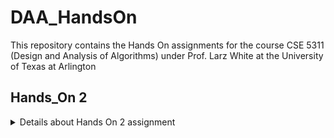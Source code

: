 # DAA_HandsOn
This repository contains the Hands On assignments for the course CSE 5311 (Design and Analysis of Algorithms) under Prof. Larz White at the University of Texas at Arlington 

## Hands_On 2
<details>
<summary>Details about Hands On 2 assignment</summary>

Direct Link to the folder - [`Hands_On_2`](Hands_On_2/)
  
This assignment implements - 
1. insertion sort 
2. selection sort
3. bubble sort

Each of the sorts have - 
- [source code] (Hands_On_2/insertion_sort.py) (Hands_On_2/selection_sort.py) (Hands_On_2/bubble_sort.py)
- [time vs input array size plot code (using mathplotlib)] (Hands_On_2/plot_insertion.py) (Hands_On_2/plot_selection.py) (Hands_On_2/plot_bubble.py)
- [image of the plot generated] (Hands_On_2/plot_insertionsort.png) (Hands_On_2/plot_selectionsort.png) (Hands_On_2/plot_bubblesort.png)

Additional files
- [computer information (work done on GitHub Codespaces)] (Hands_On_2/computer_benchmark_info.txt)
- [selection sort correctness] (Hands_On_2/selectionsort_correctness.py)
- [benchmark plot for the 3 sorting algorithms - python code and plot image] (Hands_On_2/benchmark_sorting_algorithms.py) (Hands_On_2/benchmark_sorting_algorithms.png)
  
</details>
